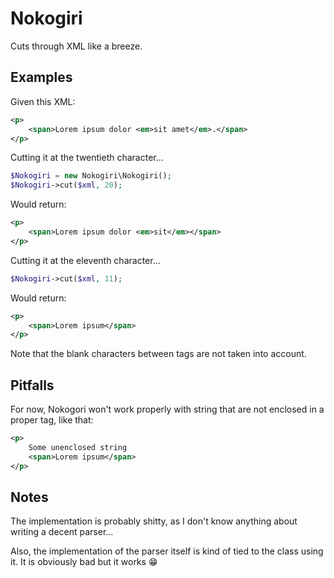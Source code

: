 Nokogiri
========

Cuts through XML like a breeze.

Examples
--------

Given this XML:

```xml
<p>
	<span>Lorem ipsum dolor <em>sit amet</em>.</span>
</p>
```

Cutting it at the twentieth character...

```php
$Nokogiri = new Nokogiri\Nokogiri();
$Nokogiri->cut($xml, 20);
```

Would return:

```xml
<p>
	<span>Lorem ipsum dolor <em>sit</em></span>
</p>
```

Cutting it at the eleventh character...

```php
$Nokogiri->cut($xml, 11);
```

Would return:

```xml
<p>
	<span>Lorem ipsum</span>
</p>
```

Note that the blank characters between tags are not taken into account.

Pitfalls
--------

For now, Nokogori won't work properly with string that are not enclosed
in a proper tag, like that:

```xml
<p>
	Some unenclosed string
	<span>Lorem ipsum</span>
</p>
```

Notes
-----

The implementation is probably shitty, as I don't know anything about writing a
decent parser...

Also, the implementation of the parser itself is kind of tied to the class using
it. It is obviously bad but it works :grin:
